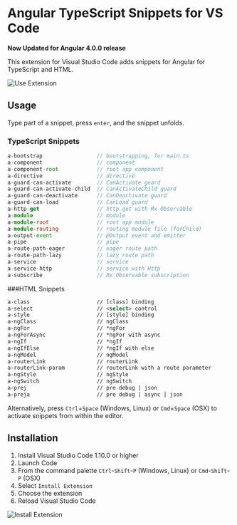 # Angular TypeScript Snippets for VS Code

**Now Updated for Angular 4.0.0 release**

This extension for Visual Studio Code adds snippets for Angular for TypeScript and HTML.

![Use Extension](https://github.com/johnpapa/vscode-angular2-snippets/raw/master/images/use-extension.gif)

## Usage
Type part of a snippet, press `enter`, and the snippet unfolds.

### TypeScript Snippets
```typescript
a-bootstrap                 // bootstrapping, for main.ts
a-component                 // component
a-component-root            // root app component
a-directive                 // directive
a-guard-can-activate        // CanActivate guard
a-guard-can-activate-child  // CanActivateChild guard
a-guard-can-deactivate      // CanDeactivate guard
a-guard-can-load            // CanLoad guard
a-http-get                  // http.get with Rx Observable
a-module                    // module
a-module-root               // root app module
a-module-routing            // routing module file (forChild)
a-output-event              // @Output event and emitter
a-pipe                      // pipe
a-route-path-eager          // eager route path
a-route-path-lazy           // lazy route path
a-service                   // service
a-service-http              // service with Http
a-subscribe                 // Rx Observable subscription
```

###HTML Snippets
```html
a-class                     // [class] binding
a-select                    // <select> control
a-style                     // [style] binding
a-ngClass                   // ngClass
a-ngFor                     // *ngFor
a-ngForAsync                // *ngFor with async
a-ngIf                      // *ngIf
a-ngIfElse                  // *ngIf with else
a-ngModel                   // ngModel
a-routerLink                // routerLink
a-routerLink-param          // routerLink with a route parameter
a-ngStyle                   // ngStyle
a-ngSwitch                  // ngSwitch
a-prej                      // pre debug | json
a-preja                     // pre debug | async | json
```

Alternatively, press `Ctrl`+`Space` (Windows, Linux) or `Cmd`+`Space` (OSX) to activate snippets from within the editor.

## Installation

1. Install Visual Studio Code 1.10.0 or higher
2. Launch Code
3. From the command palette `Ctrl`-`Shift`-`P` (Windows, Linux) or `Cmd`-`Shift`-`P` (OSX)
4. Select `Install Extension`
5. Choose the extension
6. Reload Visual Studio Code

![Install Extension](https://github.com/johnpapa/vscode-angular2-snippets/raw/master/images/install-extension.gif)
